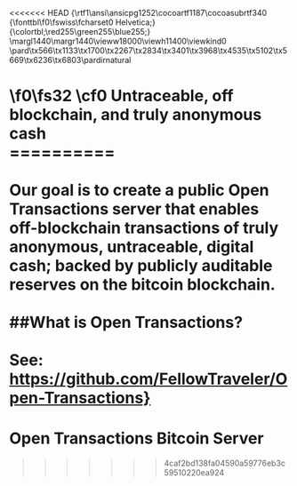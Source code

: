 <<<<<<< HEAD
{\rtf1\ansi\ansicpg1252\cocoartf1187\cocoasubrtf340
{\fonttbl\f0\fswiss\fcharset0 Helvetica;}
{\colortbl;\red255\green255\blue255;}
\margl1440\margr1440\vieww18000\viewh11400\viewkind0
\pard\tx566\tx1133\tx1700\tx2267\tx2834\tx3401\tx3968\tx4535\tx5102\tx5669\tx6236\tx6803\pardirnatural

\f0\fs32 \cf0 Untraceable, off blockchain, and truly anonymous cash\
==========\
\
Our goal is to create a public Open Transactions server that enables off-blockchain transactions of truly anonymous, untraceable, digital cash; backed by publicly auditable reserves on the bitcoin blockchain.\
\
##What is Open Transactions?\
\
See: https://github.com/FellowTraveler/Open-Transactions}
=======
Open Transactions Bitcoin Server
======
>>>>>>> 4caf2bd138fa04590a59776eb3c59510220ea924
